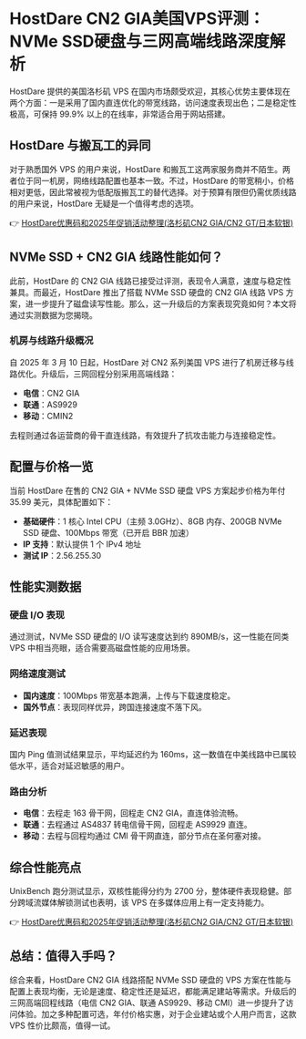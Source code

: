 # HostDare CN2 GIA美国VPS评测：NVMe SSD硬盘与三网高端线路深度解析

HostDare 提供的美国洛杉矶 VPS 在国内市场颇受欢迎，其核心优势主要体现在两个方面：一是采用了国内直连优化的带宽线路，访问速度表现出色；二是稳定性极高，可保持 99.9% 以上的在线率，非常适合用于网站搭建。

## HostDare 与搬瓦工的异同

对于熟悉国外 VPS 的用户来说，HostDare 和搬瓦工这两家服务商并不陌生。两者位于同一机房，网络线路配置也基本一致。不过，HostDare 的带宽稍小，价格相对更低，因此常被视为低配版搬瓦工的替代选择。对于预算有限但仍需优质线路的用户来说，HostDare 无疑是一个值得考虑的选项。

👉 [HostDare优惠码和2025年促销活动整理(洛杉矶CN2 GIA/CN2 GT/日本软银)](https://bit.ly/hostdare)

## NVMe SSD + CN2 GIA 线路性能如何？

此前，HostDare 的 CN2 GIA 线路已接受过评测，表现令人满意，速度与稳定性兼具。而最近，HostDare 推出了搭载 NVMe SSD 硬盘的 CN2 GIA 线路 VPS 方案，进一步提升了磁盘读写性能。那么，这一升级后的方案表现究竟如何？本文将通过实测数据为您揭晓。

### 机房与线路升级概况

自 2025 年 3 月 10 日起，HostDare 对 CN2 系列美国 VPS 进行了机房迁移与线路优化。升级后，三网回程分别采用高端线路：
- **电信**：CN2 GIA
- **联通**：AS9929
- **移动**：CMIN2

去程则通过各运营商的骨干直连线路，有效提升了抗攻击能力与连接稳定性。

## 配置与价格一览

当前 HostDare 在售的 CN2 GIA + NVMe SSD 硬盘 VPS 方案起步价格为年付 35.99 美元，具体配置如下：
- **基础硬件**：1 核心 Intel CPU（主频 3.0GHz）、8GB 内存、200GB NVMe SSD 硬盘、100Mbps 带宽（已开启 BBR 加速）
- **IP 支持**：默认提供 1 个 IPv4 地址
- **测试 IP**：2.56.255.30

## 性能实测数据

### 硬盘 I/O 表现

通过测试，NVMe SSD 硬盘的 I/O 读写速度达到约 890MB/s，这一性能在同类 VPS 中相当亮眼，适合需要高磁盘性能的应用场景。

### 网络速度测试

- **国内速度**：100Mbps 带宽基本跑满，上传与下载速度稳定。
- **国外节点**：表现同样优异，跨国连接速度不落下风。

### 延迟表现

国内 Ping 值测试结果显示，平均延迟约为 160ms，这一数值在中美线路中已属较低水平，适合对延迟敏感的用户。

### 路由分析

- **电信**：去程走 163 骨干网，回程走 CN2 GIA，直连体验流畅。
- **联通**：去程通过 AS4837 转电信骨干网，回程走 AS9929 直连。
- **移动**：去程与回程均通过 CMI 骨干网直连，部分节点在圣何塞对接。

## 综合性能亮点

UnixBench 跑分测试显示，双核性能得分约为 2700 分，整体硬件表现稳健。部分跨域流媒体解锁测试也表明，该 VPS 在多媒体应用上有一定支持能力。

👉 [HostDare优惠码和2025年促销活动整理(洛杉矶CN2 GIA/CN2 GT/日本软银)](https://bit.ly/hostdare)

## 总结：值得入手吗？

综合来看，HostDare CN2 GIA 线路搭配 NVMe SSD 硬盘的 VPS 方案在性能与配置上表现均衡，无论是速度、稳定性还是延迟，都能满足建站等需求。升级后的三网高端回程线路（电信 CN2 GIA、联通 AS9929、移动 CMI）进一步提升了访问体验。加之多种配置可选，年付价格实惠，对于企业建站或个人用户而言，这款 VPS 性价比颇高，值得一试。